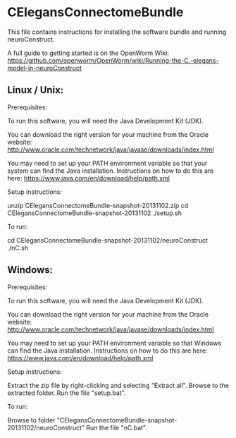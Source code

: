 CElegansConnectomeBundle
========================

This file contains instructions for installing the software bundle and
running neuroConstruct.

A full guide to getting started is on the OpenWorm Wiki:
https://github.com/openworm/OpenWorm/wiki/Running-the-C.-elegans-model-in-neuroConstruct


Linux / Unix:
-------------

Prerequisites:

  To run this software, you will need the Java Development Kit (JDK).

  You can download the right version for your machine from the Oracle website:
  http://www.oracle.com/technetwork/java/javase/downloads/index.html

  You may need to set up your PATH environment variable so that your system can 
  find the Java installation. Instructions on how to do this are here:
  https://www.java.com/en/download/help/path.xml

Setup instructions:

  unzip CElegansConnectomeBundle-snapshot-20131102.zip
  cd CElegansConnectomeBundle-snapshot-20131102
  ./setup.sh

To run:

  cd CElegansConnectomeBundle-snapshot-20131102/neuroConstruct
  ./nC.sh


Windows:
--------

Prerequisites:

  To run this software, you will need the Java Development Kit (JDK).

  You can download the right version for your machine from the Oracle website:
  http://www.oracle.com/technetwork/java/javase/downloads/index.html

  You may need to set up your PATH environment variable so that Windows can 
  find the Java installation. Instructions on how to do this are here:
  https://www.java.com/en/download/help/path.xml

Setup instructions:

  Extract the zip file by right-clicking and selecting "Extract all".
  Browse to the extracted folder.
  Run the file "setup.bat".

To run:

  Browse to folder "CElegansConnectomeBundle-snapshot-20131102/neuroConstruct"
  Run the file "nC.bat".

